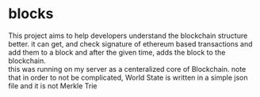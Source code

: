 # blocks
This project aims to help developers understand the blockchain structure better. it can get, and check signature of ethereum based transactions and add them to a block and after the given time, adds the block to the blockchain.
<br>this was running on my server as a centeralized core of Blockchain. note that in order to not be complicated, World State is written in a simple json file and it is not Merkle Trie
